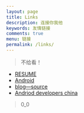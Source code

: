 ```yaml
---
layout: page
title: Links
description: 连接你我他
keywords: 友情链接
comments: true
menu: 链接
permalink: /links/
---
```


> 不给看！

* [RESUME](/images/document/resume.pdf)
* [Android](https://github.com/android)
* [blog—source](http://mazhuang.org)
* [Andriod developers china](https://developer.android.google.cn)

> 0_0